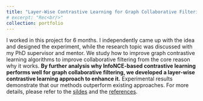 ```yaml
---
title: "Layer-Wise Contrastive Learning for Graph Collaborative Filtering"
# excerpt: "Rec<br/>"
collection: portfolio
---
```


I worked in this project for 6 months. I independently came up with the idea and designed the experiment, while the research topic was discussed with my PhD supervisor and mentor. We study how to improve graph contrastive learning algorithms to improve collaborative filtering from the core reason why it works. <b>By further analysis why InfoNCE-based contrastive learning performs well for graph collaborative filtering, we developed a layer-wise contrastive learning approach to enhance it.</b>  Experimental results demonstrate that our methods outperform existing approaches. For more details, please refer to the [sildes](https://zeshentian.github.io/files/LaWGCL/LaWGCL.pdf) and the [references](/files/HAC/References.html).
